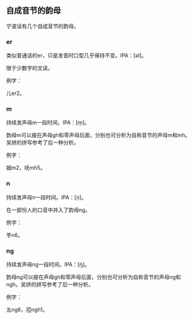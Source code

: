 ## 自成音节的韵母

宁波话有几个自成音节的韵母。

### er

类似普通话的er，只是发音时口型几乎保持不变。IPA：\[əl\]。

限于少数字的文读。

例字：

儿er2。

### m

持续发声母m一段时间。IPA：\[m̩\]。

韵母m可以接在声母gh和零声母后面，分别也可分析为自称音节的声母m和mh。吴拼的拼写参考了后一种分析。

例字：

姆m2，呒mh5。

### n

持续发声母n一段时间。IPA：\[n̩\]。

在一部份人的口音中并入了韵母ng。

例字：

芋n6。

### ng

持续发声母ng一段时间。IPA：\[ŋ̍\]。

韵母ng可以接在声母gh和零声母后面，分别也可分析为自称音节的声母ng和ngh。吴拼的拼写参考了后一种分析。

例字：

五ng6，孲ngh1。